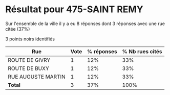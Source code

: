 # Résultat pour 475-SAINT REMY

Sur l'ensemble de la ville il y a eu 8 réponses dont 3 réponses avec une rue citée (37%)

3 points noirs identifiés

| Rue | Vote | % réponses | % Nb rues cités|
|-----|------|------------|----------------|
| ROUTE DE GIVRY | 1 | 12% | 33%|
| ROUTE DE BUXY | 1 | 12% | 33%|
| RUE AUGUSTE MARTIN | 1 | 12% | 33%|
| **Total** | 3 | 37% | 100%|
